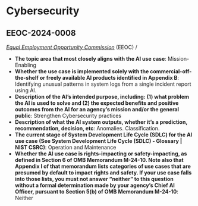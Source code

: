 # Cybersecurity
## EEOC-2024-0008
_[Equal Employment Opportunity Commission](<../3_agency/Equal Employment Opportunity Commission.md>)_ (EEOC) / 


+ **The topic area that most closely aligns with the AI use case**: Mission-Enabling
+ **Whether the use case is implemented solely with the commercial-off-the-shelf or freely available AI products identified in Appendix B**: Identifying unusual patterns in system logs from a single incident report using AI.
+ **Description of the AI’s intended purpose, including: (1) what problem the AI is used to solve and (2) the expected benefits and positive outcomes from the AI for an agency’s mission and/or the general public**: Strengthen Cybersecurity practices
+ **Description of what the AI system outputs, whether it’s a prediction, recommendation, decision, etc**: Anomalies. Classification.
+ **The current stage of System Development Life Cycle (SDLC) for the AI use case (See System Development Life Cycle (SDLC) - Glossary | NIST CSRC)**: Operation and Maintenance
+ **Whether the AI use case is rights-impacting or safety-impacting, as defined in Section 6 of OMB Memorandum M-24-10. Note also that Appendix I of that memorandum lists categories of use cases that are presumed by default to impact rights and safety. If your use case falls into those lists, you must not answer “neither” to this question without a formal determination made by your agency’s Chief AI Officer, pursuant to Section 5(b) of OMB Memorandum M-24-10**: Neither